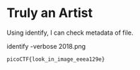# Truly an Artist

Using identify, I can check metadata of file.

identify -verbose 2018.png

`picoCTF{look_in_image_eeea129e}`

